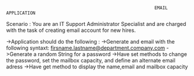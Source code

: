                                                             EMAIL APPLICATION
Scenario : You are an IT Support Administrator Specialist and are charged with the task of creating email account for new hires.

->Application should do the following : 
->Generate and email with the following syntaxt: firsname.lastname@department.company.com
->Generate a random String for a password
->Have set methods to change the password, set the mailbox capacity, and define an alternate email adress
->Have get method to display the name,email and mailbox capacity
